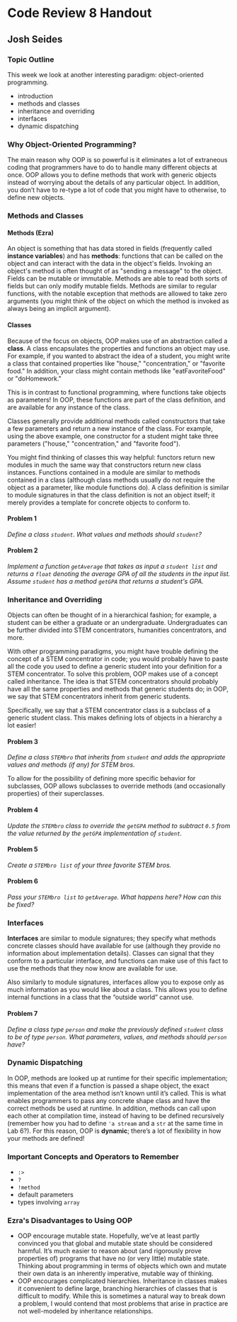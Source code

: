 # Code Review 8 Handout
## Josh Seides

### Topic Outline
This week we look at another interesting paradigm: object-oriented programming.

* introduction
* methods and classes
* inheritance and overriding
* interfaces
* dynamic dispatching

### Why Object-Oriented Programming?

The main reason why OOP is so powerful is it eliminates a lot of extraneous coding that programmers have to do to handle many different objects at once. OOP allows you to define methods that work with generic objects instead of worrying about the details of any particular object. In addition, you don’t have to re-type a lot of code that you might have to otherwise, to define new objects.

### Methods and Classes

#### Methods (Ezra)

An object is something that has data stored in fields (frequently called **instance variables**) and has **methods**: functions that can be called on the object and can interact with the data in the object's fields. Invoking an object's method is often thought of as "sending a message" to the object. Fields can be mutable or immutable. Methods are able to read both sorts of fields but can only modify mutable fields. Methods are similar to regular functions, with the notable exception that methods are allowed to take zero arguments (you might think of the object on which the method is invoked as always being an implicit argument).

#### Classes

Because of the focus on objects, OOP makes use of an abstraction called a **class**. A class encapsulates the properties and functions an object may use. For example, if you wanted to abstract the idea of a student, you might write a class that contained properties like "house," "concentration," or "favorite food." In addition, your class might contain methods like "eatFavoriteFood" or "doHomework."

This is in contrast to functional programming, where functions take objects as parameters! In OOP, these functions are part of the class definition, and are available for any instance of the class.

Classes generally provide additional methods called constructors that take a few parameters and return a new instance of the class. For example, using the above example, one constructor for a student might take three parameters ("house," "concentration," and "favorite food").

You might find thinking of classes this way helpful: functors return new modules in much the same way that constructors return new class instances. Functions contained in a module are similar to methods contained in a class (although class methods usually do not require the object as a parameter, like module functions do). A class definition is similar to module signatures in that the class definition is not an object itself; it merely provides a template for concrete objects to conform to.

#### Problem 1
*Define a class `student`. What values and methods should `student`?*

#### Problem 2
*Implement a function `getAverage` that takes as input a `student list` and returns a `float` denoting the average GPA of all the students in the input list. Assume `student` has a method `getGPA` that returns a student's GPA.*

### Inheritance and Overriding

Objects can often be thought of in a hierarchical fashion; for example, a student can be either a graduate or an undergraduate. Undergraduates can be further divided into STEM concentrators, humanities concentrators, and more.

With other programming paradigms, you might have trouble defining the concept of a STEM concentrator in code; you would probably have to paste all the code you used to define a generic student into your definition for a STEM concentrator. To solve this problem, OOP makes use of a concept called inheritance. The idea is that STEM concentrators should probably have all the same properties and methods that generic students do; in OOP, we say that STEM concentrators inherit from generic students.

Specifically, we say that a STEM concentrator class is a subclass of a generic student class. This makes defining lots of objects in a hierarchy a lot easier!

#### Problem 3
*Define a class `STEMbro` that inherits from `student` and adds the appropriate values and methods (if any) for STEM bros.*

To allow for the possibility of defining more specific behavior for subclasses, OOP allows subclasses to override methods (and occasionally properties) of their superclasses.

#### Problem 4
*Update the `STEMbro` class to override the `getGPA` method to subtract `0.5` from the value returned by the `getGPA` implementation of `student`.*

#### Problem 5
*Create a `STEMbro list` of your three favorite STEM bros.*

#### Problem 6
*Pass your `STEMbro list` to `getAverage`. What happens here? How can this be fixed?*

### Interfaces

**Interfaces** are similar to module signatures; they specify what methods concrete classes should have available for use (although they provide no information about implementation details). Classes can signal that they conform to a particular interface, and functions can make use of this fact to use the methods that they now know are available for use.

Also similarly to module signatures, interfaces allow you to expose only as much information as you would like about a class. This allows you to define internal functions in a class that the “outside world” cannot use.

#### Problem 7
*Define a class type `person` and make the previously defined `student` class to be of type `person`. What parameters, values, and methods should `person` have?*

### Dynamic Dispatching

In OOP, methods are looked up at runtime for their specific implementation; this means that even if a function is passed a shape object, the exact implementation of the area method isn’t known until it’s called. This is what enables programmers to pass any concrete shape class and have the correct methods be used at runtime. In addition, methods can call upon each other at compilation time, instead of having to be defined recursively (remember how you had to define `'a stream` and a `str` at the same time in Lab 6?). For this reason, OOP is **dynamic**; there’s a lot of flexibility in how your methods are defined!

### Important Concepts and Operators to Remember

* `:>`
* `?`
* `!method`
* default parameters
* types involving `array`

### Ezra's Disadvantages to Using OOP

* OOP encourage mutable state. Hopefully, we’ve at least partly convinced you that global and mutable state should be considered harmful. It’s much easier to reason about (and rigorously prove properties of) programs that have no (or very little) mutable state. Thinking about programming in terms of objects which own and mutate their own data is an inherently imperative, mutable way of thinking.
* OOP encourages complicated hierarchies. Inheritance in classes makes it convenient to define large, branching hierarchies of classes that is difficult to modify. While this is sometimes a natural way to break down a problem, I would contend that most problems that arise in practice are not well-modeled by inheritance relationships.
